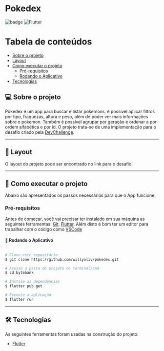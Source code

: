 # Pokedex

![badge](https://img.shields.io/github/languages/top/willyoliv/bytebank)
<img alt="Flutter" src="https://img.shields.io/badge/Flutter-%2302569B.svg?style=for-the-badge&logo=Flutter&logoColor=white" />

Tabela de conteúdos
=================
<!--ts-->
   * [Sobre o projeto](#-sobre-o-projeto)
   * [Layout](#-layout)
   * [Como executar o projeto](#-como-executar-o-projeto)
     * [Pré-requisitos](#pré-requisitos)
     * [Rodando o Aplicativo](#-rodando-o-aplicativo)
   * [Tecnologias](#-tecnologias)
<!--te-->


## 💻 Sobre o projeto

Pokedex é um app para buscar e listar pokemons, é possível aplicar filtros por tipo, fraquezas, altura e peso, além de poder ver mais informações sobre o pokemon. Também é possível agrupar por geração e ordenar a por ordem alfabética e por id. O projeto trata-se de uma implementação para o desafio criado pela [DevChallenge](https://devchallenge.com.br/challenges/5f35ce77ed30f35c3a399717/details). 


---

## 🎨 Layout
O layout do projeto pode ser encontrado no link para o desafio.


---

## 🚀 Como executar o projeto
Abaixo são apresentados os passos necessários para que o App funcione.

### Pré-requisitos

Antes de começar, você vai precisar ter instalado em sua máquina as seguintes ferramentas:
[Git](https://git-scm.com), [Flutter](https://flutter.dev/docs/get-started/install). 
Além disto é bom ter um editor para trabalhar com o código como [VSCode](https://code.visualstudio.com/)

#### 🎲 Rodando o Aplicativo

```bash

# Clone este repositório
$ git clone https://github.com/willyoliv/pokedex.git

# Acesse a pasta do projeto no terminal/cmd
$ cd bytebank

# Instale as dependências
$ flutter pub get

# Execute a aplicação 
$ flutter run


```

---

## 🛠 Tecnologias

As seguintes ferramentas foram usadas na construção do projeto:

- [Flutter](https://flutter.dev/)
